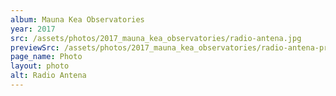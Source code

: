 ```yaml
---
album: Mauna Kea Observatories
year: 2017
src: /assets/photos/2017_mauna_kea_observatories/radio-antena.jpg
previewSrc: /assets/photos/2017_mauna_kea_observatories/radio-antena-preview.jpg
page_name: Photo
layout: photo
alt: Radio Antena
---
```


